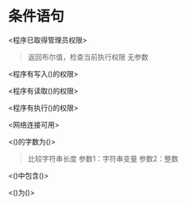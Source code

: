 # 条件语句

<程序已取得管理员权限>
> 返回布尔值，检查当前执行权限
> 无参数

<程序有写入()的权限>

<程序有读取()的权限>

<程序有执行()的权限>

<网络连接可用>

<()的字数为()>
> 比较字符串长度
> 参数1：字符串变量
> 参数2：整数

<()中包含()>

<()为()>